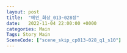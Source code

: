 ```yaml
---
layout: post
title:  "메인_회상_013~028장"
date:   2022-11-04 22:00:00 +0000
categories: Main
Tags: Story Main
SceneCode: ["scene_skip_cp013-028_q1_s10"]
---
```


